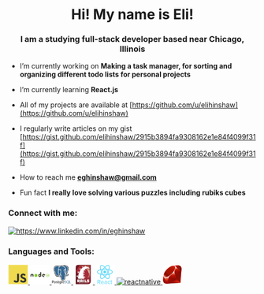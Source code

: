 <h1 align="center">Hi! My name is Eli!</h1>
<h3 align="center">I am a studying full-stack developer based near Chicago, Illinois</h3>

- I’m currently working on **Making a task manager, for sorting and organizing different todo lists for personal projects**

- I’m currently learning **React.js**

- All of my projects are available at [https://github.com/u/elihinshaw](https://github.com/u/elihinshaw)

- I regularly write articles on my gist [https://gist.github.com/elihinshaw/2915b3894fa9308162e1e84f4099f31f](https://gist.github.com/elihinshaw/2915b3894fa9308162e1e84f4099f31f)

- How to reach me **eghinshaw@gmail.com**

- Fun fact **I really love solving various puzzles including rubiks cubes**

<h3 align="left">Connect with me:</h3>
<p align="left">
<a href="https://linkedin.com/in/https://www.linkedin.com/in/eghinshaw" target="blank"><img align="center" src="https://raw.githubusercontent.com/rahuldkjain/github-profile-readme-generator/master/src/images/icons/Social/linked-in-alt.svg" alt="https://www.linkedin.com/in/eghinshaw" height="30" width="40" /></a>
</p>

<h3 align="left">Languages and Tools:</h3>
<p align="left"> <a href="https://developer.mozilla.org/en-US/docs/Web/JavaScript" target="_blank" rel="noreferrer"> <img src="https://raw.githubusercontent.com/devicons/devicon/master/icons/javascript/javascript-original.svg" alt="javascript" width="40" height="40"/> </a> <a href="https://nodejs.org" target="_blank" rel="noreferrer"> <img src="https://raw.githubusercontent.com/devicons/devicon/master/icons/nodejs/nodejs-original-wordmark.svg" alt="nodejs" width="40" height="40"/> </a> <a href="https://www.postgresql.org" target="_blank" rel="noreferrer"> <img src="https://raw.githubusercontent.com/devicons/devicon/master/icons/postgresql/postgresql-original-wordmark.svg" alt="postgresql" width="40" height="40"/> </a> <a href="https://rubyonrails.org" target="_blank" rel="noreferrer"> <img src="https://raw.githubusercontent.com/devicons/devicon/master/icons/rails/rails-original-wordmark.svg" alt="rails" width="40" height="40"/> </a> <a href="https://reactjs.org/" target="_blank" rel="noreferrer"> <img src="https://raw.githubusercontent.com/devicons/devicon/master/icons/react/react-original-wordmark.svg" alt="react" width="40" height="40"/> </a> <a href="https://reactnative.dev/" target="_blank" rel="noreferrer"> <img src="https://reactnative.dev/img/header_logo.svg" alt="reactnative" width="40" height="40"/> </a> <a href="https://www.ruby-lang.org/en/" target="_blank" rel="noreferrer"> <img src="https://raw.githubusercontent.com/devicons/devicon/master/icons/ruby/ruby-original.svg" alt="ruby" width="40" height="40"/> </a> </p>
